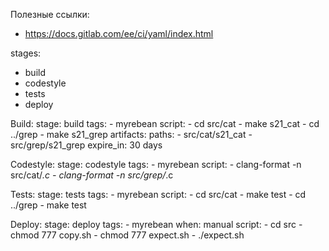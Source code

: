 Полезные ссылки:
- https://docs.gitlab.com/ee/ci/yaml/index.html 



stages:
  - build
  - codestyle
  - tests
  - deploy

Build:
  stage: build 
  tags:
    - myrebean
  script:
    - cd src/cat
    - make s21_cat
    - cd ../grep
    - make s21_grep
  artifacts:
    paths:
      - src/cat/s21_cat
      - src/grep/s21_grep
    expire_in: 30 days

Codestyle:
  stage: codestyle
  tags:
    - myrebean
  script:
    - clang-format -n src/cat/*.c
    - clang-format -n src/grep/*.c

Tests:
  stage: tests
  tags:
    - myrebean
  script:
    - cd src/cat
    - make test
    - cd ../grep
    - make test

Deploy:
  stage: deploy
  tags: 
    - myrebean
  when: manual
  script:
    - cd src
    - chmod 777 copy.sh
    - chmod 777 expect.sh
    - ./expect.sh
